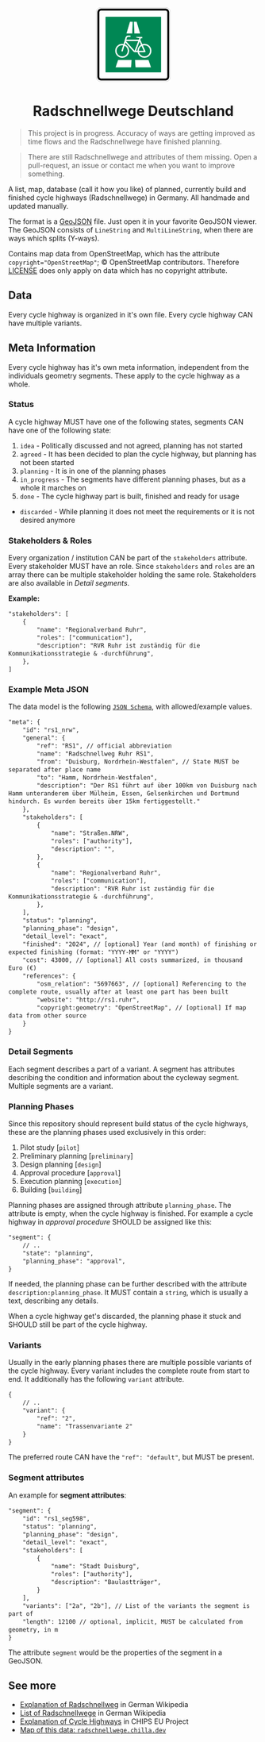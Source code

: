 
<div align="center">
    <img src="media/radschnellweg-stvo-sign.svg" width="150">
    <h1>Radschnellwege Deutschland</h1>
</div>

> This project is in progress. Accuracy of ways are getting improved as time flows and the Radschnellwege have finished planning.

> There are still Radschnellwege and attributes of them missing. Open a pull-request, an issue or contact me when you want to improve something.

A list, map, database (call it how you like) of planned, currently build and finished cycle highways (Radschnellwege) in Germany. All handmade and updated manually.

The format is a [GeoJSON](https://geojson.org/) file. Just open it in your favorite GeoJSON viewer. The GeoJSON consists of `LineString` and `MultiLineString`, when there are ways which splits (Y-ways).

Contains map data from OpenStreetMap, which has the attribute `copyright="OpenStreetMap"`; © OpenStreetMap contributors. Therefore [LICENSE](LICENSE) does only apply on data which has no copyright attribute.

## Data

Every cycle highway is organized in it's own file. Every cycle highway CAN have multiple variants. 

## Meta Information

Every cycle highway has it's own meta information, independent from the individuals geometry segments. These apply to the cycle highway as a whole.


### Status
A cycle highway MUST have one of the following states, segments CAN have one of the following state:

1. `idea` - Politically discussed and not agreed, planning has not started
2. `agreed` - It has been decided to plan the cycle highway, but planning has not been started
3. `planning` - It is in one of the planning phases
4. `in_progress` - The segments have different planning phases, but as a whole it marches on
5. `done` - The cycle highway part is built, finished and ready for usage 
* `discarded` - While planning it does not meet the requirements or it is not desired anymore

### Stakeholders & Roles

Every organization / institution CAN be part of the `stakeholders` attribute. Every stakeholder MUST have an role. Since `stakeholders` and `roles` are an array there can be multiple stakeholder holding the same role. Stakeholders are also available in *Detail segments*.

**Example:**
```jsonc
"stakeholders": [
    {
        "name": "Regionalverband Ruhr",
        "roles": ["communication"],
        "description": "RVR Ruhr ist zuständig für die Kommunikationsstrategie & -durchführung",
    },
]
```

### Example Meta JSON

The data model is the following [`JSON Schema`](), with allowed/example values.

```jsonc
"meta": {
    "id": "rs1_nrw",
    "general": {
        "ref": "RS1", // official abbreviation
        "name": "Radschnellweg Ruhr RS1",
        "from": "Duisburg, Nordrhein-Westfalen", // State MUST be separated after place name
        "to": "Hamm, Nordrhein-Westfalen",
        "description": "Der RS1 führt auf über 100km von Duisburg nach Hamm unteranderem über Mülheim, Essen, Gelsenkirchen und Dortmund hindurch. Es wurden bereits über 15km fertiggestellt."
    },
    "stakeholders": [
        {
            "name": "Straßen.NRW",
            "roles": ["authority"],
            "description": "",
        },
        {
            "name": "Regionalverband Ruhr",
            "roles": ["communication"],
            "description": "RVR Ruhr ist zuständig für die Kommunikationsstrategie & -durchführung",
        },
    ],
    "status": "planning",
    "planning_phase": "design",
    "detail_level": "exact", 
    "finished": "2024", // [optional] Year (and month) of finishing or expected finishing (format: "YYYY-MM" or "YYYY")
    "cost": 43000, // [optional] All costs summarized, in thousand Euro (€)
    "references": {
        "osm_relation": "5697663", // [optional] Referencing to the complete route, usually after at least one part has been built
        "website": "http://rs1.ruhr",
        "copyright:geometry": "OpenStreetMap", // [optional] If map data from other source
    }
}
```

### Detail Segments

Each segment describes a part of a variant. A segment has attributes describing the condition and information about the cycleway segment. Multiple segments are a variant.

### Planning Phases

Since this repository should represent build status of the cycle highways, these are the planning phases used exclusively in this order:
1. Pilot study [`pilot`]
2. Preliminary planning [`preliminary`]
3. Design planning [`design`]
4. Approval procedure [`approval`]
5. Execution planning [`execution`]
6. Building [`building`]

Planning phases are assigned through attribute `planning_phase`. The attribute is empty, when the cycle highway is finished. For example a cycle highway in *approval procedure* SHOULD be assigned like this:

```jsonc
"segment": {
    // ..
    "state": "planning",
    "planning_phase": "approval",
}
```

If needed, the planning phase can be further described with the attribute `description:planning_phase`. It MUST contain a `string`, which is usually a text, describing any details.

When a cycle highway get's discarded, the planning phase it stuck and SHOULD still be part of the cycle highway.

### Variants
Usually in the early planning phases there are multiple possible variants of the cycle highway. Every variant includes the complete route from start to end. It additionally has the following `variant` attribute.

```jsonc
{
    // ..
    "variant": {
        "ref": "2",
        "name": "Trassenvariante 2"
    }
}
```
 The preferred route CAN have the `"ref": "default"`, but MUST be present.


### Segment attributes

An example for **segment attributes**:
```jsonc
"segment": {
    "id": "rs1_seg598",
    "status": "planning",
    "planning_phase": "design",
    "detail_level": "exact",
    "stakeholders": [
        {
            "name": "Stadt Duisburg",
            "roles": ["authority"],
            "description": "Baulastträger",
        }
    ],
    "variants": ["2a", "2b"], // List of the variants the segment is part of
    "length": 12100 // optional, implicit, MUST be calculated from geometry, in m
}
```

The attribute `segment` would be the properties of the segment in a GeoJSON.

## See more

- [Explanation of Radschnellweg](https://de.wikipedia.org/wiki/Radschnellweg) in German Wikipedia
- [List of Radschnellwege](https://de.wikipedia.org/wiki/Liste_der_Radschnellverbindungen_in_Deutschland) in German Wikipedia
- [Explanation of Cycle Highways](https://cyclehighways.eu/about/what-is-a-cycle-highway.html) in CHIPS EU Project
- [Map of this data: `radschnellwege.chilla.dev`](https://radschnellwege.chilla.dev)